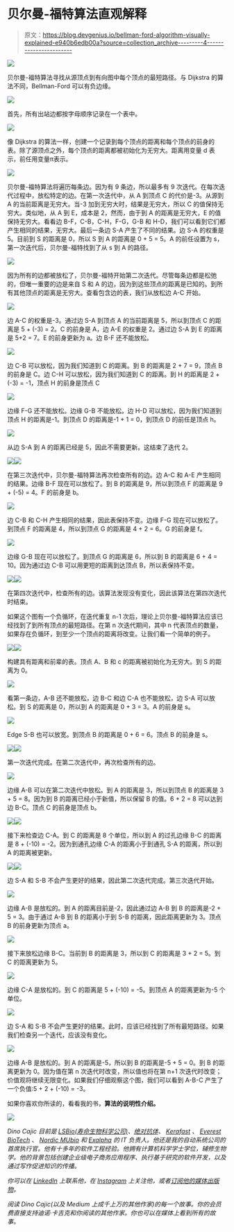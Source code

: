 # 贝尔曼-福特算法直观解释

> 原文：<https://blog.devgenius.io/bellman-ford-algorithm-visually-explained-e940b6edb00a?source=collection_archive---------4----------------------->

![](img/860e9fc51dbfed1fddbbc5968079f020.png)

贝尔曼-福特算法寻找从源顶点到有向图中每个顶点的最短路径。与 Dijkstra 的算法不同，Bellman-Ford 可以有负边缘。

![](img/35f9182d305883a82703efd02f586049.png)

首先，所有出站边都按字母顺序记录在一个表中。

![](img/c6a30667af98fea938b95e7637ad7567.png)

像 Dijkstra 的算法一样，创建一个记录到每个顶点的距离和每个顶点的前身的表。除了源顶点之外，每个顶点的距离都被初始化为无穷大。距离用变量 d 表示，前任用变量π表示。

![](img/acf9c9d3cf64595825388e32168b77f6.png)

贝尔曼-福特算法将遍历每条边。因为有 9 条边，所以最多有 9 次迭代。在每次迭代过程中，放松特定的边。在第一次迭代中，从 A 到顶点 C 的代价是-3。从源到 A 的当前距离是无穷大。当-3 加到无穷大时，结果是无穷大，所以 C 的值保持无穷大。类似地，从 A 到 E，成本是 2，然而，由于到 A 的距离是无穷大，E 的值保持无穷大。看看边 B-F，C-B，C-H，F-G，G-B 和 H-D，我们可以看到它们都产生相同的结果，无穷大。最后一条边 S-A 产生了不同的结果。边 S-A 的权重是 5。目前到 S 的距离是 0，所以 S 到 A 的距离是 0 + 5 = 5。A 的前任设置为 s，第一次迭代后，贝尔曼-福特找到了从 s 到 A 的路径。

![](img/a8d1cf7fe294a9eb44f5c9a87885fb8d.png)

因为所有的边都被放松了，贝尔曼-福特开始第二次迭代。尽管每条边都是松弛的，但唯一重要的边是来自 S 和 A 的边，因为到这些顶点的距离是已知的。到所有其他顶点的距离是无穷大。查看包含边的表，我们从放松边 A-C 开始。

![](img/96fe211fe01e167896cab741fa6aee98.png)

边 A-C 的权重是-3。通过边 S-A 到顶点 A 的当前距离是 5，所以到顶点 C 的距离是 5 + (-3) = 2。C 的前身是 A，边 A-E 的权重是 2。通过边 S-A 到 E 的距离是 5+2 = 7。E 的前身更新为 a。边 B-F 还不能放松。

![](img/76e10043a95304ff19d106efccee247f.png)

边 C-B 可以放松，因为我们知道到 C 的距离。到 B 的距离是
2 + 7 = 9，顶点 B 的前身是 C。边 C-H 可以放松，因为我们知道到 C 的距离。到 H 的距离是 2 + (-3) = -1，顶点 H 的前身是顶点 C

![](img/b9bea5cb05f6bf6f6e256b830fe1b7e7.png)

边缘 F-G 还不能放松。边缘 G-B 不能放松。边 H-D 可以放松，因为我们知道到顶点 H 的距离是-1。到顶点 D 的距离是-1 + 1 = 0，到顶点 D 的前任是顶点 h。

![](img/f2089086155792697fb43ba223275f01.png)

从边 S-A 到 A 的距离已经是 5，因此不需要更新。这结束了迭代 2。

![](img/971d272db9e5c5ce4fd22973af466b1c.png)![](img/a75859f54e016c2eb90db029008286aa.png)

在第三次迭代中，贝尔曼-福特算法再次检查所有的边。边 A-C 和 A-E 产生相同的结果。边缘 B-F 现在可以放松了。到 B 的距离是 9，所以到顶点 F 的距离是 9 + (-5) = 4。F 的前身是 b。

![](img/66cdb87aabe6f5c18b29b5c11e43a4ad.png)

边 C-B 和 C-H 产生相同的结果，因此表保持不变。边缘 F-G 现在可以放松了。到顶点 F 的距离是 4，所以到顶点 G 的距离是 4 + 2 = 6。G 的前身是 f。

![](img/ab6758a05feaa060aed835caf960d743.png)

边缘 G-B 现在可以放松了。到顶点 G 的距离是 6，所以到 B 的距离是 6 + 4 = 10。因为通过边 C-B 可以用更短的距离到达顶点 B，所以表保持不变。

![](img/fdb46c80671e078de8c1e6fb2158e016.png)![](img/17f6801c68984f668213ac47a920621f.png)

在第四次迭代中，检查所有的边。该算法发现没有变化，因此该算法在第四次迭代时结束。

如果这个图有一个负循环，在迭代重复 n-1 次后，理论上贝尔曼-福特算法应该已经找到了到所有顶点的最短路径。在第 n 次迭代期间，其中 n 代表顶点的数量，如果存在负循环，到至少一个顶点的距离将改变。让我们看一个简单的例子。

![](img/ddd3966eb5261bfb79891ebfbed72199.png)![](img/77bf976972453a4822d8c17027baffcf.png)

构建具有距离和前辈的表。顶点 A、B 和 c 的距离被初始化为无穷大。到 S 的距离为 0。

![](img/e5afad4653ef817e2b31ae0f85f91bd5.png)

看第一条边，A-B 还不能放松，边 B-C 和边 C-A 也不能放松，边 S-A 可以放松。到 S 的距离是 0，所以到 A 的距离是 0 + 3 = 3。A 的前身是 s。

![](img/9b0e3b1587b3db728345233ac24fd560.png)

Edge S-B 也可以放宽。到顶点 B 的距离是 0 + 6 = 6。顶点 B 的前身是 s。

![](img/6b82c414db8e07fdea29ec13ed6de79a.png)![](img/e882193902f57d12b8c66b914f16f56b.png)

第一次迭代完成。在第二次迭代中，再次检查所有的边。

![](img/f25a8fd32b74cdf47d78e3e1f7e873b2.png)

边缘 A-B 可以在第二次迭代中放松。到 A 的距离是 3，所以到顶点 B 的距离是 3 + 5 = 8。因为到 B 的距离已经小于新值，所以保留 B 的值。6 + 2 = 8 可以达到边 B-C。顶点 C 的前身是顶点 b。

![](img/c855940482eaeaad7336eb61497a173b.png)![](img/a604e88ea5e2ca752caa70b6b7837ea8.png)

接下来检查边 C-A。到 C 的距离是 8 个单位，所以到 A 的过孔边缘 B-C 的距离是 8 + (-10) = -2。因为到通孔边缘 C-A 的距离小于到通孔 S-A 的距离，所以到 A 的距离被更新。

![](img/30cf4ba687beeb3fea8d1ed9a30e5d88.png)![](img/78a25015770b221a75e9f484431e7a17.png)

边 S-A 和 S-B 不会产生更好的结果，因此第二次迭代完成。第三次迭代开始。

![](img/2d5d5142b45b5502a650f321a3d6ce66.png)

边缘 A-B 是放松的。到 A 的距离目前是-2，因此通过边 A-B 到 B 的距离是-2 + 5 = 3。由于通过 A-B 到 B 的距离小于到 S-B 的距离，因此距离更新为 3。顶点 B 的前身更新为顶点 a。

![](img/4ce747095262ac7f6dd5d33541d73561.png)

接下来放松边缘 B-C。当前到 B 的距离是 3，所以到 C 的距离是
3 + 2 = 5。到 C 的距离更新为 5。

![](img/f9c1506bb352ce54354bdd000b7fa942.png)

边缘 C-A 是放松的。到 C 的距离是 5 + (-10) = -5。到顶点 A 的距离更新为-5 个单位。

![](img/07333144b423746fefc15e2bcec6cc35.png)

边 S-A 和 S-B 不会产生更好的结果。此时，应该已经找到了所有最短路径。如果我们检查另一个迭代，应该没有变化。

![](img/a604b3c794b95b88397d6afaad5ac30c.png)

边缘 A-B 是放松的。到 A 的距离是-5，所以到 B 的距离是-5 + 5 = 0。到 B 的距离更新为 0。因为值在第 n 次迭代时改变，所以值也将在第 n+1 次迭代时改变；价值观将继续无限变化。如果我们仔细观察这个图，我们可以看到 A-B-C 产生了一个负值:5 + 2 + (-10) = -3。

如果你喜欢你所读的，看看我的书，[](https://www.amazon.com/Illustrative-Introduction-Algorithms-Dino-Cajic-ebook-dp-B07WG48NV7/dp/B07WG48NV7/ref=mt_kindle?_encoding=UTF8&me=&qid=1586643862)**算法的说明性介绍。**

*![](img/d3a9f579317fbdafd4992518ca12a4b7.png)*

*Dino Cajic 目前是 [LSBio(寿命生物科学公司)](https://www.lsbio.com/)、[绝对抗体](https://absoluteantibody.com/)、 [Kerafast](https://www.kerafast.com/) 、 [Everest BioTech](https://everestbiotech.com/) 、 [Nordic MUbio](https://www.nordicmubio.com/) 和 [Exalpha](https://www.exalpha.com/) 的 IT 负责人。他还是我的自动系统公司的首席执行官。他有十多年的软件工程经验。他拥有计算机科学学士学位，辅修生物学。他的背景包括创建企业级电子商务应用程序、执行基于研究的软件开发，以及通过写作促进知识的传播。*

*你可以在 [LinkedIn](https://www.linkedin.com/in/dinocajic/) 上联系他，在 [Instagram](https://instagram.com/think.dino) 上关注他，或者[订阅他的媒体出版物](https://dinocajic.medium.com/subscribe)。*

*阅读 Dino Cajic(以及 Medium 上成千上万的其他作家)的每一个故事。你的会员费直接支持迪诺·卡吉克和你阅读的其他作家。你也可以在媒体上看到所有的故事。*